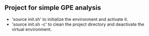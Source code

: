 Project for simple GPE analysis
-------------------------------

* 'source init.sh' to initialize the environment and activate it.
* 'source init.sh -c' to clean the project directory and deactivate the
virtual environment.
